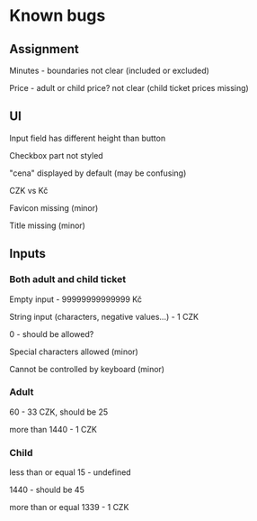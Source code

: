 # Known bugs

## Assignment

<p>Minutes - boundaries not clear (included or excluded)</p>
<p>Price - adult or child price? not clear (child ticket prices missing)</p>

## UI

<p>Input field has different height than button</p>
<p>Checkbox part not styled</p>
<p>"cena" displayed by default (may be confusing)</p>
<p>CZK vs Kč</p>
<p>Favicon missing (minor)</p>
<p>Title missing (minor)</p>

## Inputs

### Both adult and child ticket

<p>Empty input - 99999999999999 Kč</p>
<p>String input (characters, negative values...) - 1 CZK</p>
<p>0 - should be allowed?</p>
<p>Special characters allowed (minor)</p>
<p>Cannot be controlled by keyboard (minor)</p>

### Adult

<p>60 - 33 CZK, should be 25</p>
<p>more than 1440 - 1 CZK</p>

### Child

<p>less than or equal 15 - undefined</p>
<p>1440 - should be 45</p>
<p>more than or equal 1339 - 1 CZK</p>
